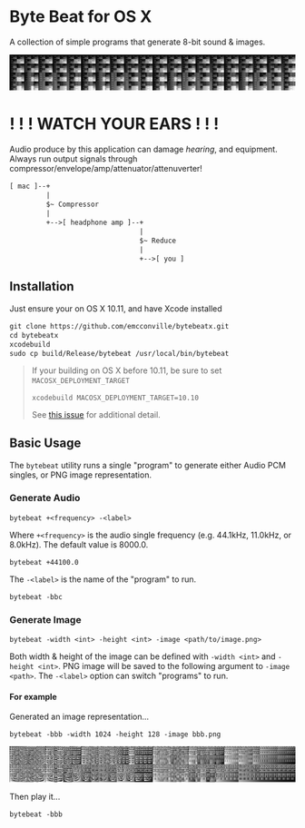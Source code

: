 # Byte Beat for OS X

A collection of simple programs that generate 8-bit sound & images.

![Byte Beat for OS X](aaa.png)

# ! ! ! WATCH YOUR EARS ! ! !

Audio produce by this application can damage _hearing_, and equipment.
Always run output signals through compressor/envelope/amp/attenuator/attenuverter!

    [ mac ]--+
             |
             $~ Compressor
             |
             +-->[ headphone amp ]--+
                                    |
                                    $~ Reduce
                                    |
                                    +-->[ you ]

## Installation

Just ensure your on OS X 10.11, and have Xcode installed

    git clone https://github.com/emcconville/bytebeatx.git
    cd bytebeatx
    xcodebuild
    sudo cp build/Release/bytebeat /usr/local/bin/bytebeat

> If your building on OS X before 10.11, be sure to set `MACOSX_DEPLOYMENT_TARGET` 
>
>     xcodebuild MACOSX_DEPLOYMENT_TARGET=10.10
>
> See [this issue](https://github.com/emcconville/bytebeatx/issues/1) for additional detail.

## Basic Usage

The `bytebeat` utility runs a single "program" to generate either Audio PCM
singles, or PNG image representation.

### Generate Audio

    bytebeat +<frequency> -<label>

Where `+<frequency>` is the audio single frequency (e.g. 44.1kHz, 11.0kHz, or
8.0kHz). The default value is 8000.0.

    bytebeat +44100.0

The `-<label>` is the name of the "program" to run.

    bytebeat -bbc

### Generate Image

    bytebeat -width <int> -height <int> -image <path/to/image.png>

Both width & height of the image can be defined with `-width <int>` and
`-height <int>`. PNG image will be saved to the following argument to
`-image <path>`. The `-<label>` option can switch "programs" to run.

#### For example

Generated an image representation...

    bytebeat -bbb -width 1024 -height 128 -image bbb.png

![Byte Beat for OS X](bbb.png)

Then play it...

    bytebeat -bbb



